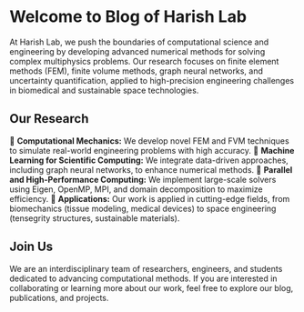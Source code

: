 # Welcome to Blog of Harish Lab

At Harish Lab, we push the boundaries of computational science and engineering by developing advanced numerical methods for solving complex multiphysics problems. Our research focuses on finite element methods (FEM), finite volume methods, graph neural networks, and uncertainty quantification, applied to high-precision engineering challenges in biomedical and sustainable space technologies.

## Our Research

🔹 **Computational Mechanics:** We develop novel FEM and FVM techniques to simulate real-world engineering problems with high accuracy.
🔹 **Machine Learning for Scientific Computing:** We integrate data-driven approaches, including graph neural networks, to enhance numerical methods.
🔹 **Parallel and High-Performance Computing:** We implement large-scale solvers using Eigen, OpenMP, MPI, and domain decomposition to maximize efficiency.
🔹 **Applications:** Our work is applied in cutting-edge fields, from biomechanics (tissue modeling, medical devices) to space engineering (tensegrity structures, sustainable materials).

## Join Us
We are an interdisciplinary team of researchers, engineers, and students dedicated to advancing computational methods. If you are interested in collaborating or learning more about our work, feel free to explore our blog, publications, and projects.
